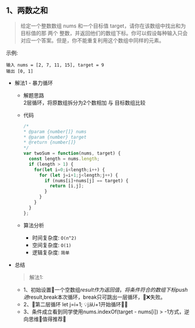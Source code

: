 ## 1、两数之和

> 给定一个整数数组 nums 和一个目标值 target，请你在该数组中找出和为目标值的那 两个 整数，并返回他们的数组下标。你可以假设每种输入只会对应一个答案。但是，你不能重复利用这个数组中同样的元素。


示例:
```text
输入 nums = [2, 7, 11, 15], target = 9
输出 [0, 1]
```

- 解法1 - 暴力循环
  - 解题思路    
    2层循环，将原数组拆分为2个数相加 与 目标数组比较
    
  - 代码
    ```javascript
    /*
    * @param {number[]} nums
    * @param {number} target
    * @return {number[]}
    */
    var twoSum = function(nums, target) {
      const length = nums.length;
      if (length > 1) {
        for(let i=0;i<length;i++) {
          for (let j=i+1;j<length;j++) {
            if (nums[i]+nums[j] == target) {
              return [i,j];
            }
          } 
        }
      }
    };

    ```
    
  - 算法分析
    - 时间复杂度: `O(n^2)`
    - 空间复杂度: `O(1)`
    - 逻辑复杂度: `简单`


- 总结
  >解法1:
    - 1、初始设置一个空数组$result作为返回值，将条件符合的数组下标push进$result,break本次循环，break只可跳出一层循环，❌失败。
    - 2、第二层循环 let j=i+1; 💡j从i+1开始循环
    - 3、条件成立看到同学使用nums.indexOf(target - nums[i]) > -1方式，逆向思维🤚值得推荐